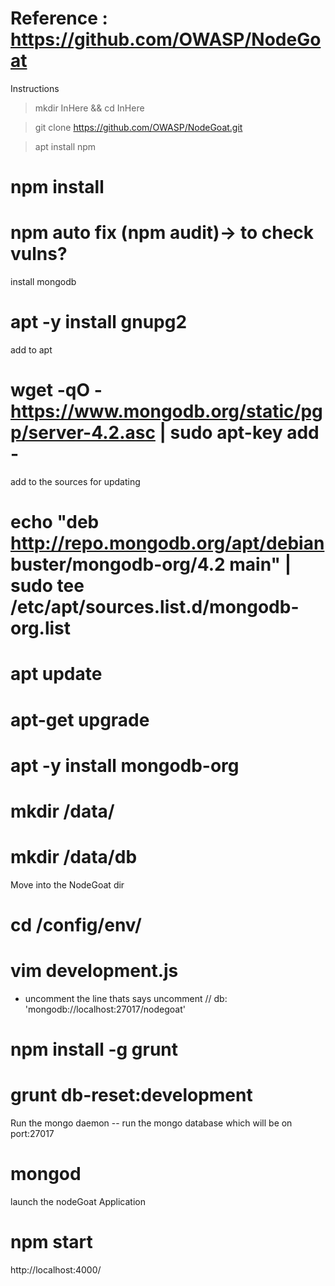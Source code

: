 # Reference : https://github.com/OWASP/NodeGoat


Instructions
> mkdir InHere && cd InHere

> git clone https://github.com/OWASP/NodeGoat.git

> apt install npm

# npm install

# npm auto fix        (npm audit)-> to check vulns?

 install mongodb
# apt -y install gnupg2

add to apt
# wget -qO - https://www.mongodb.org/static/pgp/server-4.2.asc | sudo apt-key add -

add to the sources for updating
# echo "deb http://repo.mongodb.org/apt/debian buster/mongodb-org/4.2 main" | sudo tee /etc/apt/sources.list.d/mongodb-org.list

# apt update
# apt-get upgrade
# apt -y install mongodb-org

# mkdir /data/
# mkdir /data/db

Move into the NodeGoat dir
# cd <NodeGoat>/config/env/
# vim development.js
- uncomment the line thats says uncomment // db: 'mongodb://localhost:27017/nodegoat'

# npm install -g grunt
# grunt db-reset:development 

Run the mongo daemon -- run the mongo database which will be on port:27017
# mongod






launch the nodeGoat Application
# npm start
http://localhost:4000/
